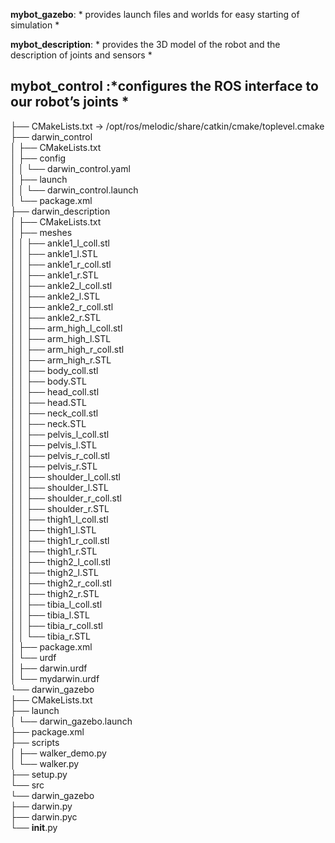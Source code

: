 **mybot_gazebo**: * provides launch files and worlds for easy starting of simulation *

**mybot_description**: * provides the 3D model of the robot and the description of joints and sensors *

**mybot_control** :*configures the ROS interface to our robot’s joints *
---
├── CMakeLists.txt -> /opt/ros/melodic/share/catkin/cmake/toplevel.cmake  
├── darwin_control  
│   ├── CMakeLists.txt  
│   ├── config  
│   │   └── darwin_control.yaml  
│   ├── launch  
│   │   └── darwin_control.launch  
│   └── package.xml  
├── darwin_description  
│   ├── CMakeLists.txt  
│   ├── meshes  
│   │   ├── ankle1_l_coll.stl  
│   │   ├── ankle1_l.STL  
│   │   ├── ankle1_r_coll.stl  
│   │   ├── ankle1_r.STL  
│   │   ├── ankle2_l_coll.stl  
│   │   ├── ankle2_l.STL  
│   │   ├── ankle2_r_coll.stl  
│   │   ├── ankle2_r.STL  
│   │   ├── arm_high_l_coll.stl  
│   │   ├── arm_high_l.STL  
│   │   ├── arm_high_r_coll.stl  
│   │   ├── arm_high_r.STL  
│   │   ├── body_coll.stl  
│   │   ├── body.STL  
│   │   ├── head_coll.stl  
│   │   ├── head.STL  
│   │   ├── neck_coll.stl  
│   │   ├── neck.STL  
│   │   ├── pelvis_l_coll.stl  
│   │   ├── pelvis_l.STL  
│   │   ├── pelvis_r_coll.stl  
│   │   ├── pelvis_r.STL  
│   │   ├── shoulder_l_coll.stl  
│   │   ├── shoulder_l.STL  
│   │   ├── shoulder_r_coll.stl  
│   │   ├── shoulder_r.STL  
│   │   ├── thigh1_l_coll.stl  
│   │   ├── thigh1_l.STL  
│   │   ├── thigh1_r_coll.stl  
│   │   ├── thigh1_r.STL  
│   │   ├── thigh2_l_coll.stl  
│   │   ├── thigh2_l.STL  
│   │   ├── thigh2_r_coll.stl  
│   │   ├── thigh2_r.STL  
│   │   ├── tibia_l_coll.stl  
│   │   ├── tibia_l.STL  
│   │   ├── tibia_r_coll.stl  
│   │   └── tibia_r.STL  
│   ├── package.xml  
│   └── urdf  
│       ├── darwin.urdf  
│       └── mydarwin.urdf  
└── darwin_gazebo  
    ├── CMakeLists.txt  
    ├── launch    
    │   └── darwin_gazebo.launch  
    ├── package.xml  
    ├── scripts  
    │   ├── walker_demo.py  
    │   └── walker.py  
    ├── setup.py  
    └── src  
        └── darwin_gazebo  
            ├── darwin.py  
            ├── darwin.pyc  
            └── __init__.py  
            

